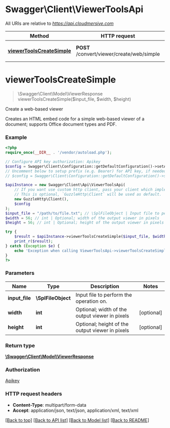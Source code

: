 # Swagger\Client\ViewerToolsApi

All URIs are relative to *https://api.cloudmersive.com*

Method | HTTP request | Description
------------- | ------------- | -------------
[**viewerToolsCreateSimple**](ViewerToolsApi.md#viewerToolsCreateSimple) | **POST** /convert/viewer/create/web/simple | Create a web-based viewer


# **viewerToolsCreateSimple**
> \Swagger\Client\Model\ViewerResponse viewerToolsCreateSimple($input_file, $width, $height)

Create a web-based viewer

Creates an HTML embed code for a simple web-based viewer of a document; supports Office document types and PDF.

### Example
```php
<?php
require_once(__DIR__ . '/vendor/autoload.php');

// Configure API key authorization: Apikey
$config = Swagger\Client\Configuration::getDefaultConfiguration()->setApiKey('Apikey', 'YOUR_API_KEY');
// Uncomment below to setup prefix (e.g. Bearer) for API key, if needed
// $config = Swagger\Client\Configuration::getDefaultConfiguration()->setApiKeyPrefix('Apikey', 'Bearer');

$apiInstance = new Swagger\Client\Api\ViewerToolsApi(
    // If you want use custom http client, pass your client which implements `GuzzleHttp\ClientInterface`.
    // This is optional, `GuzzleHttp\Client` will be used as default.
    new GuzzleHttp\Client(),
    $config
);
$input_file = "/path/to/file.txt"; // \SplFileObject | Input file to perform the operation on.
$width = 56; // int | Optional; width of the output viewer in pixels
$height = 56; // int | Optional; height of the output viewer in pixels

try {
    $result = $apiInstance->viewerToolsCreateSimple($input_file, $width, $height);
    print_r($result);
} catch (Exception $e) {
    echo 'Exception when calling ViewerToolsApi->viewerToolsCreateSimple: ', $e->getMessage(), PHP_EOL;
}
?>
```

### Parameters

Name | Type | Description  | Notes
------------- | ------------- | ------------- | -------------
 **input_file** | **\SplFileObject**| Input file to perform the operation on. |
 **width** | **int**| Optional; width of the output viewer in pixels | [optional]
 **height** | **int**| Optional; height of the output viewer in pixels | [optional]

### Return type

[**\Swagger\Client\Model\ViewerResponse**](../Model/ViewerResponse.md)

### Authorization

[Apikey](../../README.md#Apikey)

### HTTP request headers

 - **Content-Type**: multipart/form-data
 - **Accept**: application/json, text/json, application/xml, text/xml

[[Back to top]](#) [[Back to API list]](../../README.md#documentation-for-api-endpoints) [[Back to Model list]](../../README.md#documentation-for-models) [[Back to README]](../../README.md)

